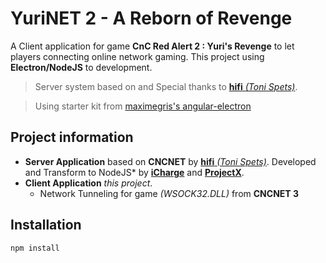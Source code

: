 # YuriNET 2 - A Reborn of Revenge

A Client application for game **CnC Red Alert 2 : Yuri's Revenge** to let players connecting online network gaming.  This project using **Electron/NodeJS** to development.

> Server system based on and Special thanks to [**hifi** *(Toni Spets)*](https://github.com/hifi).

> Using starter kit from [maximegris's angular-electron](https://github.com/maximegris/angular-electron)

## Project information

 - **Server Application** based on **CNCNET** by  [**hifi** *(Toni Spets)*](https://github.com/hifi). 
 Developed and Transform to NodeJS* by [**iCharge**](https://github.com/icharge) and [**ProjectX**](https://github.com/magic9911).
 - **Client Application** *this project*.
	 - Network Tunneling for game *(WSOCK32.DLL)* from **CNCNET 3**

## Installation

```npm install```
